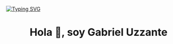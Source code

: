 [![Typing SVG](https://readme-typing-svg.demolab.com?font=Fira+Code&pause=1000&color=F77F1A&width=435&lines=Bienvenidos+al+GitHub+de+Gabyfinn;Desarrollador+Fullstack)](https://git.io/typing-svg)

<h1 align="center">Hola 👋, soy Gabriel Uzzante</h1>
<!--
**gabyfinn/gabyfinn** is a ✨ _special_ ✨ repository because its `README.md` (this file) appears on your GitHub profile.



Here are some ideas to get you started:

- 🔭 I’m currently working on ...
- 🌱 I’m currently learning ...
- 👯 I’m looking to collaborate on ...
- 🤔 I’m looking for help with ...
- 💬 Ask me about ...
- 📫 How to reach me: ...
- 😄 Pronouns: ...
- ⚡ Fun fact: ...
-->
